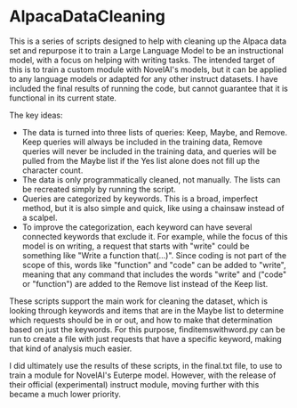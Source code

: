 # AlpacaDataCleaning

This is a series of scripts designed to help with cleaning up the Alpaca data set and repurpose it to train a Large Language Model to be an instructional model, with a focus on helping with writing tasks. The intended target of this is to train a custom module with NovelAI's models, but it can be applied to any language models or adapted for any other instruct datasets. I have included the final results of running the code, but cannot guarantee that it is functional in its current state. 

The key ideas:
- The data is turned into three lists of queries: Keep, Maybe, and Remove. Keep queries will always be included in the training data, Remove queries will never be included in the training data, and queries will be pulled from the Maybe list if the Yes list alone does not fill up the character count. 
- The data is only programmatically cleaned, not manually. The lists can be recreated simply by running the script. 
- Queries are categorized by keywords. This is a broad, imperfect method, but it is also simple and quick, like using a chainsaw instead of a scalpel. 
- To improve the categorization, each keyword can have several connected keywords that exclude it. For example, while the focus of this model is on writing, a request that starts with "write" could be something like "Write a function that(...)". Since coding is not part of the scope of this, words like "function" and "code" can be added to "write", meaning that any command that includes the words "write" and ("code" or "function") are added to the Remove list instead of the Keep list. 

These scripts support the main work for cleaning the dataset, which is looking through keywords and items that are in the Maybe list to determine which requests should be in or out, and how to make that determination based on just the keywords. For this purpose, finditemswithword.py can be run to create a file with just requests that have a specific keyword, making that kind of analysis much easier. 

I did ultimately use the results of these scripts, in the final.txt file, to use to train a module for NovelAI's Euterpe model. However, with the release of their official (experimental) instruct module, moving further with this became a much lower priority. 
